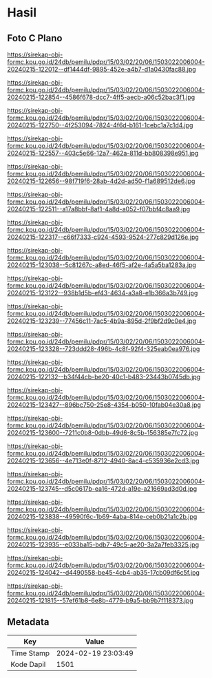 # Hasil

## Foto C Plano

https://sirekap-obj-formc.kpu.go.id/24db/pemilu/pdpr/15/03/02/20/06/1503022006004-20240215-122012--df1444df-9895-452e-a4b7-d1a0430fac88.jpg

https://sirekap-obj-formc.kpu.go.id/24db/pemilu/pdpr/15/03/02/20/06/1503022006004-20240215-122854--4586f678-dcc7-4ff5-aecb-a06c52bac3f1.jpg

https://sirekap-obj-formc.kpu.go.id/24db/pemilu/pdpr/15/03/02/20/06/1503022006004-20240215-122750--4f253094-7824-4f6d-b161-1cebc1a7c1d4.jpg

https://sirekap-obj-formc.kpu.go.id/24db/pemilu/pdpr/15/03/02/20/06/1503022006004-20240215-122557--403c5e66-12a7-462a-811d-bb808398e951.jpg

https://sirekap-obj-formc.kpu.go.id/24db/pemilu/pdpr/15/03/02/20/06/1503022006004-20240215-122656--98f719f6-28ab-4d2d-ad50-f1a689512de6.jpg

https://sirekap-obj-formc.kpu.go.id/24db/pemilu/pdpr/15/03/02/20/06/1503022006004-20240215-122511--a17a8bbf-8af1-4a8d-a052-f07bbf4c8aa9.jpg

https://sirekap-obj-formc.kpu.go.id/24db/pemilu/pdpr/15/03/02/20/06/1503022006004-20240215-122317--c66f7333-c924-4593-9524-277c829d126e.jpg

https://sirekap-obj-formc.kpu.go.id/24db/pemilu/pdpr/15/03/02/20/06/1503022006004-20240215-123038--5c81267c-a8ed-46f5-af2e-4a5a5ba1283a.jpg

https://sirekap-obj-formc.kpu.go.id/24db/pemilu/pdpr/15/03/02/20/06/1503022006004-20240215-123122--938b1d5b-ef43-4634-a3a8-e1b366a3b749.jpg

https://sirekap-obj-formc.kpu.go.id/24db/pemilu/pdpr/15/03/02/20/06/1503022006004-20240215-123239--77456c11-7ac5-4b9a-895d-2f9bf2d9c0e4.jpg

https://sirekap-obj-formc.kpu.go.id/24db/pemilu/pdpr/15/03/02/20/06/1503022006004-20240215-123328--723ddd28-496b-4c8f-92f4-325eab0ea976.jpg

https://sirekap-obj-formc.kpu.go.id/24db/pemilu/pdpr/15/03/02/20/06/1503022006004-20240215-122132--b34f44cb-be20-40c1-b483-23443b0745db.jpg

https://sirekap-obj-formc.kpu.go.id/24db/pemilu/pdpr/15/03/02/20/06/1503022006004-20240215-123427--896bc750-25e8-4354-b050-10fab04e30a8.jpg

https://sirekap-obj-formc.kpu.go.id/24db/pemilu/pdpr/15/03/02/20/06/1503022006004-20240215-123600--7211c0b8-0dbb-49d6-8c5b-156385e7fc72.jpg

https://sirekap-obj-formc.kpu.go.id/24db/pemilu/pdpr/15/03/02/20/06/1503022006004-20240215-123656--4e713e0f-8712-4940-8ac4-c535936e2cd3.jpg

https://sirekap-obj-formc.kpu.go.id/24db/pemilu/pdpr/15/03/02/20/06/1503022006004-20240215-123745--d5c0617b-ea16-472d-a19e-a21669ad3d0d.jpg

https://sirekap-obj-formc.kpu.go.id/24db/pemilu/pdpr/15/03/02/20/06/1503022006004-20240215-123838--49590f6c-1b69-4aba-814e-ceb0b21a1c2b.jpg

https://sirekap-obj-formc.kpu.go.id/24db/pemilu/pdpr/15/03/02/20/06/1503022006004-20240215-123935--e033ba15-bdb7-49c5-ae20-3a2a7feb3325.jpg

https://sirekap-obj-formc.kpu.go.id/24db/pemilu/pdpr/15/03/02/20/06/1503022006004-20240215-124042--d4490558-be45-4cb4-ab35-17cb09df6c5f.jpg

https://sirekap-obj-formc.kpu.go.id/24db/pemilu/pdpr/15/03/02/20/06/1503022006004-20240215-121815--57ef61b8-6e8b-4779-b9a5-bb9b7f118373.jpg


## Metadata

| Key        | Value               |
| ---------- | ------------------- |
| Time Stamp | 2024-02-19 23:03:49 |
| Kode Dapil | 1501                |



